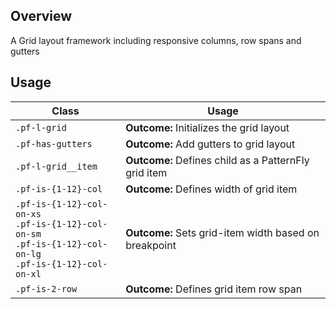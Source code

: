 ## Overview

A Grid layout framework including responsive columns, row spans and gutters 

## Usage

| Class | Usage |
| -- | -- |
| `.pf-l-grid` | **Outcome:** Initializes the grid layout | **Required:** Yes
| `.pf-has-gutters` | **Outcome:** Add gutters to grid layout | **Required:** No
| `.pf-l-grid__item` | **Outcome:** Defines child as a PatternFly grid item | **Required:** Yes
| `.pf-is-{1-12}-col` | **Outcome:** Defines width of grid item | **Required:** No | **Remarks:** Although not required, they are strongly suggested.<br> If not used, grid item will default to 12 col.
| `.pf-is-{1-12}-col-on-xs` <br> `.pf-is-{1-12}-col-on-sm` <br> `.pf-is-{1-12}-col-on-lg` <br> `.pf-is-{1-12}-col-on-xl` | **Outcome:** Sets grid-item width based on breakpoint | **Required:** No
| `.pf-is-2-row` | **Outcome:** Defines grid item row span | **Required:** No
